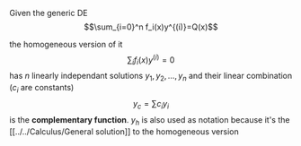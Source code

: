 Given the generic DE
$$\sum_{i=0}^n f_i(x)y^{(i)}=Q(x)$$

the homogeneous version of it
$$\sum_i f_i(x)y^{(i)}=0$$
has $n$ linearly independant solutions $y_1,y_2,\ldots,y_n$ and their linear combination ($c_i$ are constants) 
$$y_c=\sum c_iy_i$$ 
is the **complementary function**. $y_h$ is also used as notation because it's the [[../../Calculus/General solution]] to the homogeneous version